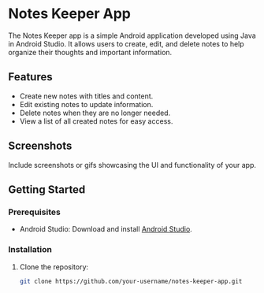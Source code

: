 # Notes Keeper App

The Notes Keeper app is a simple Android application developed using Java in Android Studio. It allows users to create, edit, and delete notes to help organize their thoughts and important information.

## Features

- Create new notes with titles and content.
- Edit existing notes to update information.
- Delete notes when they are no longer needed.
- View a list of all created notes for easy access.

## Screenshots

Include screenshots or gifs showcasing the UI and functionality of your app.

## Getting Started

### Prerequisites

- Android Studio: Download and install [Android Studio](https://developer.android.com/studio).

### Installation

1. Clone the repository:
   ```bash
   git clone https://github.com/your-username/notes-keeper-app.git
